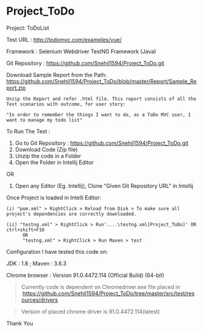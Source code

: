 # Project_ToDo
Project: ToDoList

Test URL : http://todomvc.com/examples/vue/

Framework : Selenium Webdriver TestNG Framework (Java)

Git Repository : https://github.com/Snehil1594/Project_ToDo.git

Download Sample Report from the Path: https://github.com/Snehil1594/Project_ToDo/blob/master/Report/Sample_Report.zip
   
    Unzip the Report and refer .html file. This report consists of all the Test scenarios with outcome, for user story:
                                      
    "In order to remember the things I want to do, as a ToDo MVC user, I want to manage my todo list"
 

To Run The Test :

1. Go to Git Repository : https://github.com/Snehil1594/Project_ToDo.git
2. Download Code (Zip file)
3. Unzip the code in a Folder
4. Open the Folder in Intellij Editor

OR

1. Open any Editor (Eg. Intellij), Clone "Given Git Repository URL" in Intellij


Once Project is loaded in Intelli Editor:

    (i) "pom.xml" > RightClick > Reload from Disk > To make sure all project's dependencies are correctly downloaded.
    
    (ii) "testng.xml" > RightClick > Run'....\testng.xml[Project_ToDo]' OR ctrl+shift+F10
          OR
          "testng.xml" > RightClick > Run Maven > test
          
 
 
Configuration I have tested this code on:

JDK : 1.8 ;  Maven : 3.6.3

Chrome browser : Version 91.0.4472.114 (Official Build) (64-bit)

> Currently code is dependent on Chromedriver.exe file placed in :https://github.com/Snehil1594/Project_ToDo/tree/master/src/test/resources/drivers

> Version of placed chrome driver is 91.0.4472.114(latest)


Thank You
